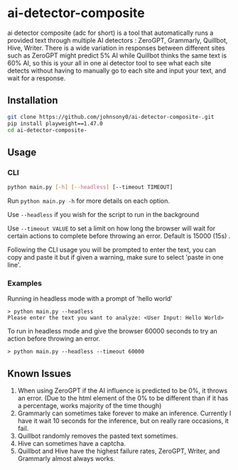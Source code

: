 # ai-detector-composite
ai detector composite (adc for short) is a tool that automatically runs a provided text through multiple AI detectors : ZeroGPT, Grammarly, Quillbot, Hive, Writer. There is a wide variation in responses between different sites such as ZeroGPT might predict 5% AI while Quillbot thinks the same text is 60% AI, so this is your all in one ai detector tool to see what each site detects without having to manually go to each site and input your text, and wait for a response. 

## Installation

```bash
git clone https://github.com/johnsony0/ai-detector-composite-.git
pip install playweight==1.47.0
cd ai-detector-composite-
```

## Usage

### CLI
```bash
python main.py [-h] [--headless] [--timeout TIMEOUT]
```
Run `python main.py -h` for more details on each option.

Use `--headless` if you wish for the script to run in the background

Use `--timeout VALUE` to set a limit on how long the browser will wait for certain actions to complete before throwing an error. Default is 15000 (15s) . 

Following the CLI usage you will be prompted to enter the text, you can copy and paste it but if given a warning, make sure to select 'paste in one line'.

### Examples

Running in headless mode with a prompt of 'hello world'
```
> python main.py --headless
Please enter the text you want to analyze: <User Input: Hello World>

```
To run in headless mode and give the browser 60000 seconds to try an action before throwing an error.

```
> python main.py --headless --timeout 60000
```


## Known Issues

1. When using ZeroGPT if the AI influence is predicted to be 0%, it throws an error. (Due to the html element of the 0% to be different than if it has a percentage, works majority of the time though)
2. Grammarly can sometimes take forever to make an inference. Currently I have it wait 10 seconds for the inference, but on really rare occasions, it fail.
3. Quillbot randomly removes the pasted text sometimes.
4. Hive can sometimes have a captcha.
5. Quillbot and Hive have the highest failure rates, ZeroGPT, Writer, and Grammarly almost always works. 

